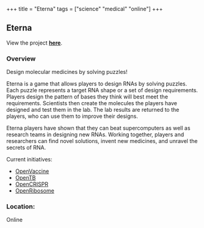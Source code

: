 +++
title = "Eterna"
tags = ["science" "medical" "online"]
+++

## Eterna

View the project [**here**](https://eternagame.org/).

### Overview

Design molecular medicines by solving puzzles!

Eterna is a game that allows players to design RNAs by solving puzzles. Each puzzle represents a target RNA shape or a set of design requirements. Players design the pattern of bases they think will best meet the requirements. Scientists then create the molecules the players have designed and test them in the lab. The lab results are returned to the players, who can use them to improve their designs.

Eterna players have shown that they can beat supercomputers as well as research teams in designing new RNAs. Working together, players and researchers can find novel solutions, invent new medicines, and unravel the secrets of RNA.

Current initiatives:
- [OpenVaccine](https://eternagame.org/challenges/10845741)
- [OpenTB](https://eternagame.org/challenges/10845742)
- [OpenCRISPR](https://eternagame.org/challenges/10845743)
- [OpenRibosome](https://eternagame.org/challenges/11043833)

### Location:
Online
